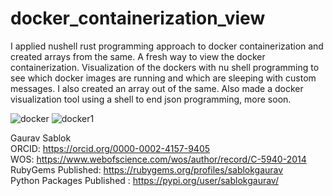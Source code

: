 # docker_containerization_view
I applied nushell rust programming approach to docker containerization and created arrays from the same. A fresh way to view the docker containerization. Visualization of the dockers with nu shell programming to see which docker images are running and which are sleeping with custom messages. I also created an array out of the same. Also made a docker visualization tool using a shell to end json programming, more soon. 

![docker](https://github.com/sablokgaurav/docker_containerization_arrays/blob/main/docker_image1.png)
![docker1](https://github.com/sablokgaurav/docker_containerization_arrays/blob/main/docker_image2.png)

Gaurav Sablok \
ORCID: https://orcid.org/0000-0002-4157-9405 \
WOS: https://www.webofscience.com/wos/author/record/C-5940-2014 \
RubyGems Published: https://rubygems.org/profiles/sablokgaurav \
Python Packages Published : https://pypi.org/user/sablokgaurav/
